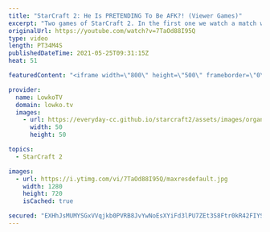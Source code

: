 ```yaml
---
title: "StarCraft 2: He Is PRETENDING To Be AFK?! (Viewer Games)"
excerpt: "Two games of StarCraft 2. In the first one we watch a match where Florencio gets a taste of his own medicine, and in the second one a Protoss player pretends to go AFK at the beginning of the match while building a Nexus on the other side of the map.  Florencio on Twitch: https://www.twitch.tv/florenciosc"
originalUrl: https://youtube.com/watch?v=7TaOd88I95Q
type: video
length: PT34M4S
publishedDateTime: 2021-05-25T09:31:15Z
heat: 51

featuredContent: "<iframe width=\"800\" height=\"500\" frameborder=\"0\" src=\"https://www.youtube.com/embed/7TaOd88I95Q\" allow=\"accelerometer; autoplay; encrypted-media; gyroscope; picture-in-picture\" allowfullscreen></iframe>"

provider:
  name: LowkoTV
  domain: lowko.tv
  images:
    - url: https://everyday-cc.github.io/starcraft2/assets/images/organizations/lowko.tv-50x50.jpg
      width: 50
      height: 50

topics:
  - StarCraft 2

images:
  - url: https://i.ytimg.com/vi/7TaOd88I95Q/maxresdefault.jpg
    width: 1280
    height: 720
    isCached: true

secured: "EXHhJsMUMYSGxVVqjkb0PVRB8JvYwNoEsXYiFd3lPU7ZEt3S8Ftr0kR42FIYSTrFxSK+q91Te7OTvn2IgiMryotu+aNJu4aLVPGfL9zyfKxW8ClLUjyBvmTzh1I6i4iPQVznfz4lIrR+nWzyvcGyPFABNjfFcOoBYN/exvHmhgC3cb0CfQnZKXnPoccBtCbcq32fedA7LDKE/6IYjdVVHqvvdZlNaJZps1E9EkIALEfvGQeDLoYKprRp4SaQxG3PJInA75GsrAhpKZfQzwt4QnGJcuTpAoNHiTzII33PxlQ+GiYjAvOOc/hJwv7yWkP6myeEjdwhy9bZrjYoybZZeuHBDKtdW9VSQG2qC7zhcjy7gddNu6Zu9d2O7smHBRkN+n8N9kXcDI6ZxxdZ33ooe06xBF0lWgfWhc8EnwXmFXrDAd9sr4b4ZsUkoW+1nj+R;JCGd70Sd0l0Qtf7V/wxdsA=="
---
```


